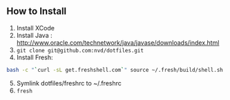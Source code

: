 How to Install
-------------

 1. Install XCode
 2. Install Java : http://www.oracle.com/technetwork/java/javase/downloads/index.html
 3. `git clone git@github.com:nvd/dotfiles.git`
 4. Install Fresh: 
```bash
bash -c "`curl -sL get.freshshell.com`" source ~/.fresh/build/shell.sh
```
 5. Symlink dotfiles/freshrc to ~/.freshrc
 6. `fresh`
